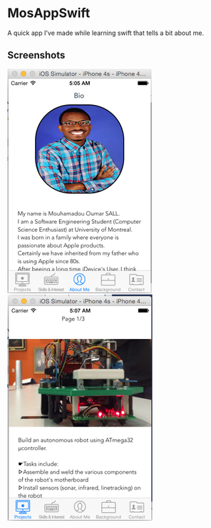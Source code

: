 # MosAppSwift
A quick app I've made while learning swift that tells a bit about me. 

## Screenshots
![Alt text](https://github.com/Momoumar/MosAppSwift/blob/master/ScreenShots/bio.png "Bio")
![Alt text](https://github.com/Momoumar/MosAppSwift/blob/master/ScreenShots/projects.png "SampleProject")

